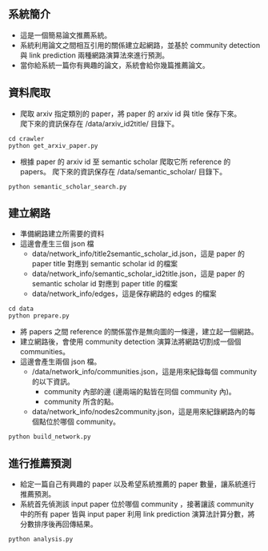 ## 系統簡介
* 這是一個簡易論文推薦系統。
* 系統利用論文之間相互引用的關係建立起網路，並基於 community detection 與 link prediction 兩種網路演算法來進行預測。
* 當你給系統一篇你有興趣的論文，系統會給你幾篇推薦論文。

## 資料爬取
* 爬取 arxiv 指定類別的 paper，將 paper 的 arxiv id 與 title 保存下來。<br>
爬下來的資訊保存在 /data/arxiv_id2title/ 目錄下。
```
cd crawler
python get_arxiv_paper.py
```

* 根據 paper 的 arxiv id 至 semantic scholar 爬取它所 reference 的 papers。
爬下來的資訊保存在 /data/semantic_scholar/ 目錄下。
```
python semantic_scholar_search.py
```
## 建立網路
* 準備網路建立所需要的資料
* 這邊會產生三個 json 檔
  * data/network_info/title2semantic_scholar_id.json，這是 paper 的 paper title 對應到 semantic scholar id 的檔案  
  * data/network_info/semantic_scholar_id2title.json，這是 paper 的 semantic scholar id 對應到 paper title 的檔案 
  * data/network_info/edges，這是保存網路的 edges 的檔案
```
cd data
python prepare.py
```

* 將 papers 之間 reference 的關係當作是無向圖的一條邊，建立起一個網路。
* 建立網路後，會使用 community detection 演算法將網路切割成一個個 communities。
* 這邊會產生兩個 json 檔。
  * /data/network_info/communities.json，這是用來紀錄每個 community 的以下資訊。
    * community 內部的邊 (邊兩端的點皆在同個 community 內)。
    * community 所含的點。
  * data/network_info/nodes2community.json，這是用來紀錄網路內的每個點位於哪個 community。
```
python build_network.py
```

## 進行推薦預測
* 給定一篇自己有興趣的 paper 以及希望系統推薦的 paper 數量，讓系統進行推薦預測。
* 系統首先偵測該 input paper 位於哪個 community ，接著讓該 community 中的所有 paper 皆與 input paper 利用 link prediction 演算法計算分數，將分數排序後再回傳結果。
```
python analysis.py
```
